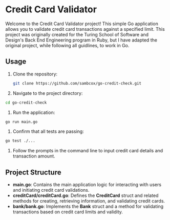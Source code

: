 # Credit Card Validator

Welcome to the Credit Card Validator project! This simple Go application allows you to validate credit card transactions against a specified limit. This project was originally created for the Turing School of Software and Design's Back End Engineering program in Ruby, but I have adapted the original project, while following all guidlines, to work in Go.

## Usage

1. Clone the repository:

   ```bash
   git clone https://github.com/sambcox/go-credit-check.git
   ```

1. Navigate to the project directory:

  ```bash
  cd go-credit-check
  ```

1. Run the application:

  ```bash
  go run main.go
  ```

1. Confirm that all tests are passing:

  ```bash
  go test ./...
  ```

1. Follow the prompts in the command line to input credit card details and transaction amount.


## Project Structure

* **main.go**: Contains the main application logic for interacting with users and initiating credit card validations.
* **creditCard/creditCard.go**: Defines the **CreditCard** struct and related methods for creating, retrieving information, and validating credit cards.
* **bank/bank.go**: Implements the **Bank** struct and a method for validating transactions based on credit card limits and validity.